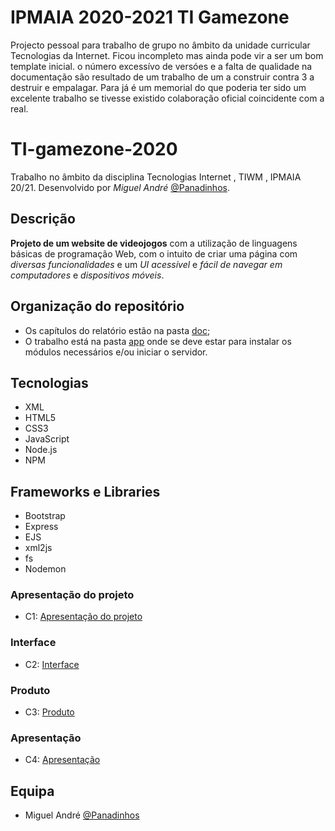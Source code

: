 # IPMAIA 2020-2021 TI Gamezone

Projecto pessoal para trabalho de grupo no âmbito da unidade curricular Tecnologias da Internet. Ficou incompleto mas ainda pode vir a ser um bom template inicial.
o número excessívo de versóes e a falta de qualidade na documentação são resultado de um trabalho de um a construir contra 3 a destruir e empalagar.
Para já é um memorial do que poderia ter sido um excelente trabalho se tivesse existido colaboração oficial coincidente com a real.


# TI-gamezone-2020

Trabalho no âmbito da disciplina Tecnologias Internet , TIWM , IPMAIA 20/21. Desenvolvido por  _Miguel André_ [@Panadinhos](https://github.com/Panadinhos).


## Descrição 

**Projeto de um website de videojogos** com a utilização de linguagens básicas de programação Web, com o intuito de criar uma página com *diversas funcionalidades* e um *UI acessível* e *fácil de navegar em computadores* e *dispositivos móveis*.


## Organização do repositório 

* Os capítulos do relatório estão na pasta [doc](https://gitlab.com/Panadinhos/ipmaia-2020-2021-ti-gamezone/-/tree/master/doc);
* O trabalho está na pasta [app](https://gitlab.com/Panadinhos/ipmaia-2020-2021-ti-gamezone/-/tree/master/app) onde se deve estar para instalar os módulos necessários e/ou iniciar o servidor.


## Tecnologias

* XML
* HTML5
* CSS3
* JavaScript
* Node.js
* NPM


## Frameworks e Libraries

* Bootstrap
* Express
* EJS
* xml2js
* fs
* Nodemon


### Apresentação do projeto 

* C1: [Apresentação do projeto](doc/c1.md)


### Interface
* C2: [Interface](doc/c2.md)


### Produto
* C3: [Produto](doc/c3.md)


### Apresentação
* C4: [Apresentação](doc/c4.md)


## Equipa

* Miguel André [@Panadinhos](https://github.com/Panadinhos)


